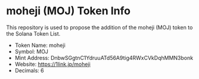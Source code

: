 # moheji (MOJ) Token Info

This repository is used to propose the addition of the moheji (MOJ) token to the Solana Token List.

- Token Name: moheji
- Symbol: MOJ
- Mint Address: DnbwSGgtnC1YdruuATd56A9tig4RWxCVkDqhMMN3bonk
- Website: https://1link.jp/moheji
- Decimals: 6


